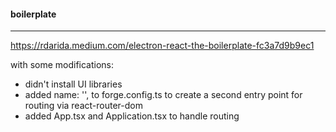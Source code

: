#### boilerplate
---
https://rdarida.medium.com/electron-react-the-boilerplate-fc3a7d9b9ec1

with some modifications:
- didn't install UI libraries
- added name: '', to forge.config.ts to create a second entry point for routing via react-router-dom
- added App.tsx and Application.tsx to handle routing


